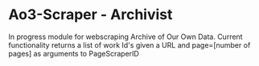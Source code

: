 # Ao3-Scraper - Archivist
In progress module for webscraping Archive of Our Own Data. Current functionality returns a list of work Id's given a URL and page=[number of pages] as arguments to PageScraperID
